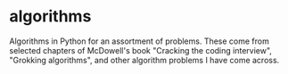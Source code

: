# algorithms

Algorithms in Python for an assortment of problems.
These come from selected chapters of McDowell's book "Cracking the coding interview", "Grokking algorithms", and other algorithm problems I have come across.